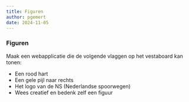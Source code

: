 ```yaml
---
title: Figuren
author: pgemert
date: 2024-11-05
---
```


### Figuren

Maak een webapplicatie die de volgende vlaggen op het vestaboard kan tonen:
*   Een rood hart
*   Een gele pijl naar rechts
*   Het logo van de NS (Nederlandse spoorwegen)
*   Wees creatief en bedenk zelf een figuur 

